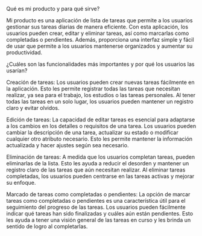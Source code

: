 Qué es mi producto y para qué sirve?

Mi producto es una aplicación de lista de tareas que permite a los usuarios gestionar sus tareas diarias de manera eficiente. Con esta aplicación, los usuarios pueden crear, editar y eliminar tareas, así como marcarlas como completadas o pendientes. Además, proporciona una interfaz simple y fácil de usar que permite a los usuarios mantenerse organizados y aumentar su productividad.

¿Cuáles son las funcionalidades más importantes y por qué los usuarios las usarían?

Creación de tareas: Los usuarios pueden crear nuevas tareas fácilmente en la aplicación. Esto les permite registrar todas las tareas que necesitan realizar, ya sea para el trabajo, los estudios o las tareas personales. Al tener todas las tareas en un solo lugar, los usuarios pueden mantener un registro claro y evitar olvidos.

Edición de tareas: La capacidad de editar tareas es esencial para adaptarse a los cambios en los detalles o requisitos de una tarea. Los usuarios pueden cambiar la descripción de una tarea, actualizar su estado o modificar cualquier otro atributo necesario. Esto les permite mantener la información actualizada y hacer ajustes según sea necesario.

Eliminación de tareas: A medida que los usuarios completan tareas, pueden eliminarlas de la lista. Esto les ayuda a reducir el desorden y mantener un registro claro de las tareas que aún necesitan realizar. Al eliminar tareas completadas, los usuarios pueden centrarse en las tareas activas y mejorar su enfoque.

Marcado de tareas como completadas o pendientes: La opción de marcar tareas como completadas o pendientes es una característica útil para el seguimiento del progreso de las tareas. Los usuarios pueden fácilmente indicar qué tareas han sido finalizadas y cuáles aún están pendientes. Esto les ayuda a tener una visión general de las tareas en curso y les brinda un sentido de logro al completarlas.